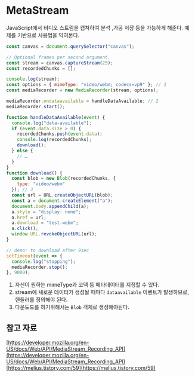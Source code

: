 # MetaStream

JavaScript에서 비디오 스트림을 캡쳐하여 분석 ,가공 저장 등을 가능하게 해준다. 예제를 기반으로 사용법을 익혀본다.

```jsx
const canvas = document.querySelector("canvas");

// Optional frames per second argument.
const stream = canvas.captureStream(25);
const recordedChunks = [];

console.log(stream);
const options = { mimeType: "video/webm; codecs=vp9" }; // 1
const mediaRecorder = new MediaRecorder(stream, options);

mediaRecorder.ondataavailable = handleDataAvailable; // 2
mediaRecorder.start();

function handleDataAvailable(event) {
  console.log("data-available");
  if (event.data.size > 0) {
    recordedChunks.push(event.data);
    console.log(recordedChunks);
    download();
  } else {
    // …
  }
}
function download() {
  const blob = new Blob(recordedChunks, {
    type: "video/webm"
  }); // 3
  const url = URL.createObjectURL(blob);
  const a = document.createElement("a");
  document.body.appendChild(a);
  a.style = "display: none";
  a.href = url;
  a.download = "test.webm";
  a.click();
  window.URL.revokeObjectURL(url);
}

// demo: to download after 9sec
setTimeout(event => {
  console.log("stopping");
  mediaRecorder.stop();
}, 9000);

```

1. 자신이 원하는 mimeType과 코덱 등 메타데이터를 지정할 수 있다.
2. stream에 새로운 데이터가 생성될 때마다 `dataavailable` 이벤트가 발생하므로, 핸들러를 정의해야 된다.
3. 다운도드를 하기위해서는 `Blob` 객체로 생성해야된다.

## 참고 자료

[https://developer.mozilla.org/en-US/docs/Web/API/MediaStream_Recording_API](https://developer.mozilla.org/en-US/docs/Web/API/MediaStream_Recording_API)[https://melius.tistory.com/59](https://melius.tistory.com/59)